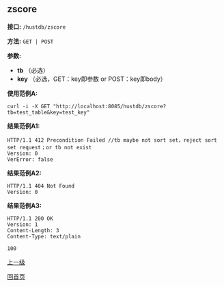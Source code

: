 ## zscore ##

**接口:** `/hustdb/zscore`

**方法:** `GET | POST`

**参数:** 

*  **tb** （必选）  
*  **key** （必选，GET：key即参数 or POST：key即body）  

**使用范例A:**

    curl -i -X GET "http://localhost:8085/hustdb/zscore?tb=test_table&key=test_key"

**结果范例A1:**

	HTTP/1.1 412 Precondition Failed //tb maybe not sort set，reject sort set request；or tb not exist
	Version: 0
	VerError: false

**结果范例A2:**

	HTTP/1.1 404 Not Found
	Version: 0

**结果范例A3:**

	HTTP/1.1 200 OK
	Version: 1
	Content-Length: 3
	Content-Type: text/plain

	100

[上一级](../hustdb.md)

[回首页](../../../index.md)
